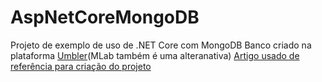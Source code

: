 # AspNetCoreMongoDB
Projeto de exemplo de uso de .NET Core com MongoDB
Banco criado na plataforma [Umbler](https://www.umbler.com/br)(MLab também é uma alteranativa)
[Artigo usado de referência para criação do projeto](http://www.luiztools.com.br/categoria/desenvolvimento/net/)
